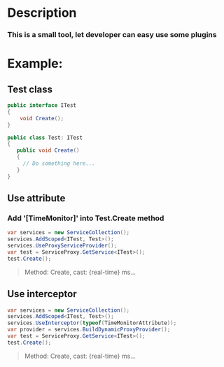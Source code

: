 ﻿# Description
### This is a small tool, let developer can easy use some plugins

# Example: 

## Test class
```cs
public interface ITest
{
    void Create();
}

public class Test: ITest
{   
   public void Create()
   {
     // Do something here...
   }
}
```
## Use attribute
### Add '[TimeMonitor]' into Test.Create method

```cs
var services = new ServiceCollection();
services.AddScoped<ITest, Test>();
services.UseProxyServiceProvider();
var test = ServiceProxy.GetService<ITest>();
test.Create();
```
> Method: Create, cast: {real-time} ms...

## Use interceptor
```cs
var services = new ServiceCollection();
services.AddScoped<ITest, Test>();
services.UseInterceptor(typeof(TimeMonitorAttribute));
var provider = services.BuildDynamicProxyProvider();
var test = ServiceProxy.GetService<ITest>();
test.Create();
```

> Method: Create, cast: {real-time} ms...
